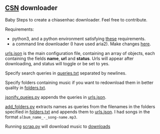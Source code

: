## [CSN](chiasenhac.vn) downloader

Baby Steps to create a chiasenhac downloader. Feel free to contribute.

Requirements:
  - python3, and a python environment satisfying [these](requirements.txt) requirements.
  - a command line downloader (I have used aria2). Make changes [here](scrap.py#L33).

[urls.json](urls.json) is the main configuration file, containing an array of objects, each containing the fields **name**, **url** and **status**.
Urls will appear after downloading, and status will toggle or be set to yes.

Specify search queries in [queries.txt](queries.txt) separated by newlines.

Specify folders containing music if you want to redownload them in better quality in [folders.txt](folders.txt).

[jsonify_queies.py](jsonify_queies.py) appends the queries in [urls.json](urls.json).

[add_folders.py](add_folders.py) extracts names as queries from the filenames in the folders specified in [folders.txt](folders.txt) and appends them to [urls.json](urls.json). I had songs in the format `album_name_-_song-name.mp3`.

Running [scrap.py](scrap.py) will download music to [downloads](downloads/)